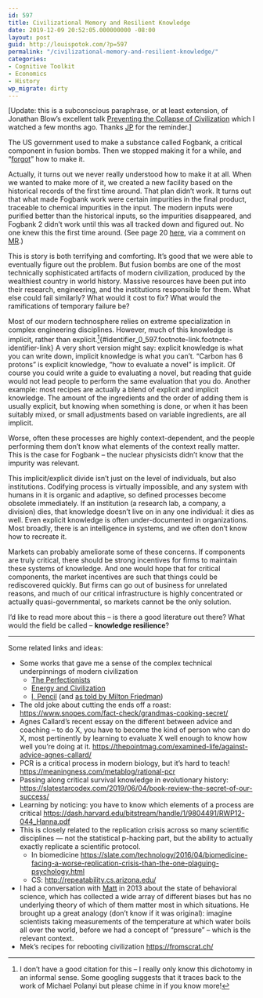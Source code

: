 ```yaml
---
id: 597
title: Civilizational Memory and Resilient Knowledge
date: 2019-12-09 20:52:05.000000000 -08:00
layout: post
guid: http://louispotok.com/?p=597
permalink: "/civilizational-memory-and-resilient-knowledge/"
categories:
- Cognitive Toolkit
- Economics
- History
wp_migrate: dirty
---
```

[Update: this is a subconscious paraphrase, or at least extension, of Jonathan Blow&#8217;s excellent talk [Preventing the Collapse of Civilization](https://www.youtube.com/watch?v=pW-SOdj4Kkk) which I watched a few months ago. Thanks [JP](https://twitter.com/JanPaul123/status/1204300097774702592) for the reminder.]

The US government used to make a substance called Fogbank, a critical component in fusion bombs. Then we stopped making it for a while, and &#8220;[forgot](https://www.motherjones.com/politics/2009/05/fogbank-america-forgot-how-make-nuclear-bombs/)&#8221; how to make it.

Actually, it turns out we never really understood how to make it at all. When we wanted to make more of it, we created a new facility based on the historical records of the first time around. That plan didn&#8217;t work. It turns out that what made Fogbank work were certain impurities in the final product, traceable to chemical impurities in the input. The modern inputs were purified better than the historical inputs, so the impurities disappeared, and Fogbank 2 didn&#8217;t work until this was all tracked down and figured out. No one knew this the first time around. (See page 20 [here](http://louispotok.com/wp-content/uploads/2019/12/nwj2_09.pdf), via a comment on [MR](https://marginalrevolution.com/marginalrevolution/2019/12/monday-assorted-links-232.html#blog-comment-160012313).)

This is story is both terrifying and comforting. It&#8217;s good that we were able to eventually figure out the problem. But fusion bombs are one of the most technically sophisticated artifacts of modern civilization, produced by the wealthiest country in world history. Massive resources have been put into their research, engineering, and the institutions responsible for them. What else could fail similarly? What would it cost to fix? What would the ramifications of temporary failure be?

Most of our modern technosphere relies on extreme specialization in complex engineering disciplines. However, much of this knowledge is implicit, rather than explicit.[^1]{#identifier_0_597.footnote-link.footnote-identifier-link} A very short version might say: explicit knowledge is what you can write down, implicit knowledge is what you can&#8217;t. &#8220;Carbon has 6 protons&#8221; is explicit knowledge, &#8220;how to evaluate a novel&#8221; is implicit. Of course you could write a guide to evaluating a novel, but reading that guide would not lead people to perform the same evaluation that you do. Another example: most recipes are actually a blend of explicit and implicit knowledge. The amount of the ingredients and the order of adding them is usually explicit, but knowing when something is done, or when it has been suitably mixed, or small adjustments based on variable ingredients, are all implicit.

[^1]: I don&rsquo;t have a good citation for this &ndash; I really only know this dichotomy in an informal sense. Some googling suggests that it traces back to the work of Michael Polanyi but please chime in if you know more!

Worse, often these processes are highly context-dependent, and the people performing them don&#8217;t know what elements of the context really matter. This is the case for Fogbank &#8211; the nuclear physicists didn&#8217;t know that the impurity was relevant. 

This implicit/explicit divide isn&#8217;t just on the level of individuals, but also institutions. Codifying process is virtually impossible, and any system with humans in it is organic and adaptive, so defined processes become obsolete immediately. If an institution (a research lab, a company, a division) dies, that knowledge doesn&#8217;t live on in any one individual: it dies as well. Even explicit knowledge is often under-documented in organizations. Most broadly, there is an intelligence in systems, and we often don&#8217;t know how to recreate it.

Markets can probably ameliorate some of these concerns. If components are truly critical, there should be strong incentives for firms to maintain these systems of knowledge. And one would hope that for critical components, the market incentives are such that things could be rediscovered quickly. But firms can go out of business for unrelated reasons, and much of our critical infrastructure is highly concentrated or actually quasi-governmental, so markets cannot be the only solution.

I&#8217;d like to read more about this &#8211; is there a good literature out there? What would the field be called &#8211; **knowledge resilience**?

<hr class="wp-block-separator" />

Some related links and ideas:

  * Some works that gave me a sense of the complex technical underpinnings of modern civilization
      * [The Perfectionists](https://amzn.to/2qGhl8E)
      * [Energy and Civilization](https://amzn.to/35b1nlS)
      * [I, Pencil](https://fee.org/resources/i-pencil/) (and [as told by Milton Friedman](https://www.youtube.com/watch?v=67tHtpac5ws))
  * The old joke about cutting the ends off a roast: <a rel="noreferrer noopener" target="_blank" href="https://www.snopes.com/fact-check/grandmas-cooking-secret/">https://www.snopes.com/fact-check/grandmas-cooking-secret/</a>
  * Agnes Callard&#8217;s recent essay on the different between advice and coaching &#8211; to do X, you have to become the kind of person who can do X, most pertinently by learning to evaluate X well enough to know how well you&#8217;re doing at it. <a rel="noreferrer noopener" target="_blank" href="https://thepointmag.com/examined-life/against-advice-agnes-callard/">https://thepointmag.com/examined-life/against-advice-agnes-callard/</a>
  * PCR is a critical process in modern biology, but it&#8217;s hard to teach! <a rel="noreferrer noopener" target="_blank" href="https://meaningness.com/metablog/rational-pcr">https://meaningness.com/metablog/rational-pcr</a>
  * Passing along critical survival knowledge in evolutionary history: <a rel="noreferrer noopener" target="_blank" href="https://slatestarcodex.com/2019/06/04/book-review-the-secret-of-our-success/">https://slatestarcodex.com/2019/06/04/book-review-the-secret-of-our-success/</a>
  * Learning by noticing: you have to know which elements of a process are critical <a rel="noreferrer noopener" target="_blank" href="https://dash.harvard.edu/bitstream/handle/1/9804491/RWP12-044_Hanna.pdf">https://dash.harvard.edu/bitstream/handle/1/9804491/RWP12-044_Hanna.pdf</a>
  * This is closely related to the replication crisis across so many scientific disciplines &#8212; not the statistical p-hacking part, but the ability to actually exactly replicate a scientific protocol. 
      * In biomedicine <a rel="noreferrer noopener" target="_blank" href="https://slate.com/technology/2016/04/biomedicine-facing-a-worse-replication-crisis-than-the-one-plaguing-psychology.html">https://slate.com/technology/2016/04/biomedicine-facing-a-worse-replication-crisis-than-the-one-plaguing-psychology.html</a>
      * CS: <a rel="noreferrer noopener" target="_blank" href="http://repeatability.cs.arizona.edu/">http://repeatability.cs.arizona.edu/</a>
  * I had a conversation with [Matt](https://twitter.com/besttrousers) in 2013 about the state of behavioral science, which has collected a wide array of different biases but has no underlying theory of which of them matter most in which situations. He brought up a great analogy (don&#8217;t know if it was original): imagine scientists taking measurements of the temperature at which water boils all over the world, before we had a concept of &#8220;pressure&#8221; &#8211; which is the relevant context.
  * Mek&#8217;s recipes for rebooting civilization <a rel="noreferrer noopener" target="_blank" href="https://fromscrat.ch/">https://fromscrat.ch/</a>

